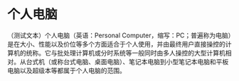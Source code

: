 # 个人电脑
（测试文本）个人电脑（英语：Personal Computer，缩写：PC；普遍称为电脑）是在大小、性能以及价位等多个方面适合于个人使用，并由最终用户直接操控的计算机的统称。它与批处理计算机或分时系统等一般同时由多人操控的大型计算机相对。从台式机（或称台式电脑、桌面电脑）、笔记本电脑到小型笔记本电脑和平板电脑以及超级本等都属于个人电脑的范围。
